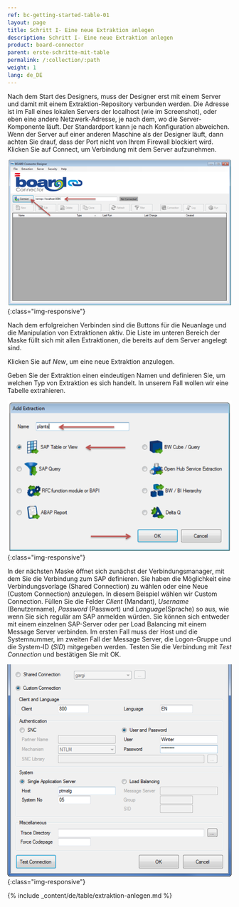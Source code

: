 ```yaml
---
ref: bc-getting-started-table-01
layout: page
title: Schritt I- Eine neue Extraktion anlegen
description: Schritt I- Eine neue Extraktion anlegen
product: board-connector
parent: erste-schritte-mit-table
permalink: /:collection/:path
weight: 1
lang: de_DE
---
```


Nach dem Start des Designers, muss der Designer erst mit einem Server und damit mit einem Extraktion-Repository verbunden werden. Die Adresse ist im Fall eines lokalen Servers der localhost (wie im Screenshot), oder eben eine andere Netzwerk-Adresse, je nach dem, wo die Server-Komponente läuft. Der Standardport kann je nach Konfiguration abweichen. Wenn der Server auf einer anderen Maschine als der Designer läuft, dann achten Sie drauf, dass der Port nicht von Ihrem Firewall blockiert wird. Klicken Sie auf Connect, um Verbindung mit dem Server aufzunehmen. 

![Table-Extraction-01](/img/content/Table-Extraction-01.png){:class="img-responsive"}

Nach dem erfolgreichen Verbinden sind die Buttons für die Neuanlage und die Manipulation von Extraktionen aktiv. Die Liste im unteren Bereich der Maske füllt sich mit allen Extraktionen, die bereits auf dem Server angelegt sind. 

Klicken Sie auf *New*, um eine neue Extraktion anzulegen. 

Geben Sie der Extraktion einen eindeutigen Namen und definieren Sie, um welchen Typ von Extraktion es sich handelt. In unserem Fall wollen wir eine Tabelle extrahieren. 

![Table-Extraction-02](/img/content/Table-Extraction-02.png){:class="img-responsive"}

In der nächsten Maske öffnet sich zunächst der Verbindungsmanager, mit dem Sie die Verbindung zum SAP definieren. Sie haben die Möglichkeit eine Verbindungsvorlage (Shared Connection) zu wählen oder eine Neue (Custom Connection) anzulegen. In diesem Beispiel wählen wir Custom Connection. Füllen Sie die Felder *Client* (Mandant), *Username* (Benutzername), *Password* (Passwort) und *Language*(Sprache) so aus, wie wenn Sie sich regulär am SAP anmelden würden. Sie können sich entweder mit einem einzelnen SAP-Server oder per Load Balancing mit einem Message Server verbinden. Im ersten Fall muss der Host und die Systemnummer, im zweiten Fall der Message Server, die Logon-Gruppe und die System-ID (*SID*) mitgegeben werden. Testen Sie die Verbindung mit *Test Connection* und bestätigen Sie mit OK.

![Table-Extraction-03](/img/content/Table-Extraction-03.png){:class="img-responsive"}

{% include _content/de/table/extraktion-anlegen.md  %}

